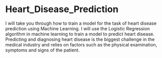 # Heart_Disease_Prediction
I will take you through how to train a model for the task of heart disease prediction using Machine Learning. I will use the Logistic Regression algorithm in machine learning to train a model to predict heart disease.
Predicting and diagnosing heart disease is the biggest challenge in the medical industry and relies on factors such as the physical examination, symptoms and signs of the patient.
